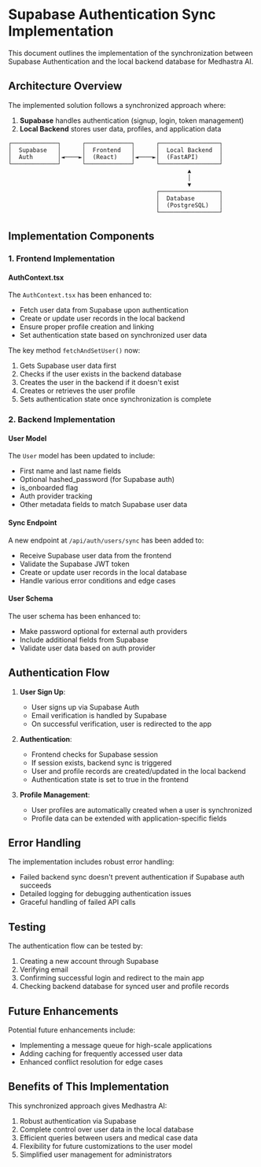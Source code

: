 # Supabase Authentication Sync Implementation

This document outlines the implementation of the synchronization between Supabase Authentication and the local backend database for Medhastra AI.

## Architecture Overview

The implemented solution follows a synchronized approach where:

1. **Supabase** handles authentication (signup, login, token management)
2. **Local Backend** stores user data, profiles, and application data

```
┌─────────────┐      ┌─────────────┐      ┌─────────────────┐
│  Supabase   │      │  Frontend   │      │  Local Backend  │
│  Auth       │◄────►│  (React)    │◄────►│  (FastAPI)      │
└─────────────┘      └─────────────┘      └─────────────────┘
                                                   ▲
                                                   │
                                                   ▼
                                          ┌─────────────────┐
                                          │  Database       │
                                          │  (PostgreSQL)   │
                                          └─────────────────┘
```

## Implementation Components

### 1. Frontend Implementation

#### AuthContext.tsx

The `AuthContext.tsx` has been enhanced to:
- Fetch user data from Supabase upon authentication
- Create or update user records in the local backend
- Ensure proper profile creation and linking
- Set authentication state based on synchronized user data

The key method `fetchAndSetUser()` now:
1. Gets Supabase user data first
2. Checks if the user exists in the backend database
3. Creates the user in the backend if it doesn't exist
4. Creates or retrieves the user profile
5. Sets authentication state once synchronization is complete

### 2. Backend Implementation

#### User Model

The `User` model has been updated to include:
- First name and last name fields
- Optional hashed_password (for Supabase auth)
- is_onboarded flag
- Auth provider tracking
- Other metadata fields to match Supabase user data

#### Sync Endpoint

A new endpoint at `/api/auth/users/sync` has been added to:
- Receive Supabase user data from the frontend
- Validate the Supabase JWT token
- Create or update user records in the local database
- Handle various error conditions and edge cases

#### User Schema

The user schema has been enhanced to:
- Make password optional for external auth providers
- Include additional fields from Supabase
- Validate user data based on auth provider

## Authentication Flow

1. **User Sign Up**:
   - User signs up via Supabase Auth
   - Email verification is handled by Supabase
   - On successful verification, user is redirected to the app

2. **Authentication**:
   - Frontend checks for Supabase session
   - If session exists, backend sync is triggered
   - User and profile records are created/updated in the local backend
   - Authentication state is set to true in the frontend

3. **Profile Management**:
   - User profiles are automatically created when a user is synchronized
   - Profile data can be extended with application-specific fields

## Error Handling

The implementation includes robust error handling:
- Failed backend sync doesn't prevent authentication if Supabase auth succeeds
- Detailed logging for debugging authentication issues
- Graceful handling of failed API calls

## Testing

The authentication flow can be tested by:
1. Creating a new account through Supabase
2. Verifying email
3. Confirming successful login and redirect to the main app
4. Checking backend database for synced user and profile records

## Future Enhancements

Potential future enhancements include:
- Implementing a message queue for high-scale applications
- Adding caching for frequently accessed user data
- Enhanced conflict resolution for edge cases

## Benefits of This Implementation

This synchronized approach gives Medhastra AI:
1. Robust authentication via Supabase
2. Complete control over user data in the local database
3. Efficient queries between users and medical case data
4. Flexibility for future customizations to the user model
5. Simplified user management for administrators
